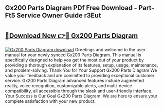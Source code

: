 ## Gx200 Parts Diagram PDf Free Download - Part-Ft5 Service Owner Guide r3Eut

# <h2><a href="http://dfjx3js.blite.top/?on=Gx200+Parts+Diagram">🔗Download New 👉🔴 Gx200 Parts Diagram</a></h2>

[![Gx200 Parts Diagram download](https://i.imgur.com/lujVjoI.png)](http://dfjx3js.blite.top/?on=Gx200+Parts+Diagram)
Greetings and welcome to the user manual for your newly synced Gx200 Parts Diagram. This manual is specifically designed to help you get the most out of your product by providing a thorough explanation of its features, setup, usage, maintenance, and problem-solving. Thank You for Your Support Gx200 Parts Diagram We value your feedback and are committed to providing exceptional customer service. Gx200 Parts Diagram advanced features include augmented reality, voice recognition, customizable alerts, and multi-device compatibility, all accessible through the sleek and user-friendly interface. Your Success is Our Goal Gx200 Parts Diagram. We are here to ensure your complete satisfaction with your new product.
